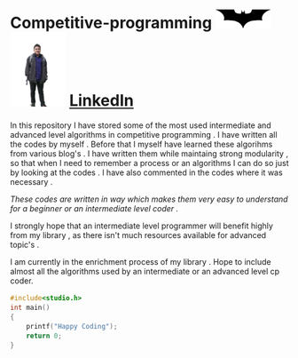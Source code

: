 # Competitive-programming <img src="zzzzzzzz Batarang.png" width="100"></div>   <img src="zzzzzzz Me.png" width="100"></div> <a href="[https://www.w3schools.com](https://www.linkedin.com/in/arfatul-islam-asif-169116279/)">LinkedIn</a> </br>
                                                                                                         
In this repository I have stored some of the most used intermediate and advanced level algorithms in competitive programming .
I have written all the codes by myself  . Before that I myself have learned these algorihms from various blog's . I have written them while maintaing strong modularity , so that when I need to remember a process or an algorithms I can do so just by looking at the codes . I have also commented in the codes where it was necessary . 

*These codes are written in way which makes them very easy to understand for a beginner or an intermediate level coder .*<br>

I strongly hope that an intermediate level programmer will benefit highly from my library , as there isn't much resources available for advanced topic's . 

I am currently in the enrichment process of my library . Hope to include almost all the algorithms used by an intermediate or an advanced level cp coder.

```c
#include<studio.h>
int main()
{
    printf("Happy Coding");
    return 0;
}
```
  
